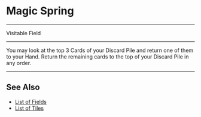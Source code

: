# Magic Spring

___
Visitable Field
___
You may look at the top 3 Cards of your Discard Pile and return one of them to your Hand. Return the remaining cards to the top of your Discard Pile in any order.
___


## See Also

- [List of Fields](index.md)
- [List of Tiles](../tiles/index.md)
